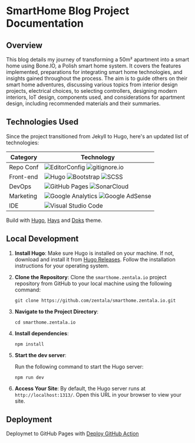 # SmartHome Blog Project Documentation

## Overview

This blog details my journey of transforming a 50m² apartment into a smart home using Bone.IO, a Polish smart home system. It covers the features implemented, preparations for integrating smart home technologies, and insights gained throughout the process. The aim is to guide others on their smart home adventures, discussing various topics from interior design projects, electrical choices, to selecting controllers, designing modern interiors, IoT design, components used, and considerations for apartment design, including recommended materials and their summaries.

## Technologies Used

Since the project transitioned from Jekyll to Hugo, here's an updated list of technologies:

| Category | Technology |
|---|---|
| Repo Conf | ![EditorConfig](https://img.shields.io/badge/-EditorConfig-FEFEFE?logo=editorconfig&logoColor=black) ![gitignore.io](https://img.shields.io/badge/-gitignore.io-204ECF?logo=gitignoredotio&logoColor=white) |
| Front-end     | ![Hugo](https://img.shields.io/badge/-Hugo-FF4088?logo=hugo&logoColor=white) ![Bootstrap](https://img.shields.io/badge/-Bootstrap-563D7C?logo=bootstrap&logoColor=white) ![SCSS](https://img.shields.io/badge/-SCSS-CC6699?logo=sass&logoColor=white) &nbsp;  |
| DevOps        | ![GitHub Pages](https://img.shields.io/badge/-GitHubPages-222222?logo=githubpages&logoColor=white) ![SonarCloud](https://img.shields.io/badge/-SonarCloud-F3702A?logo=sonarcloud&logoColor=white) |
| Marketing     | ![Google Analytics](https://img.shields.io/badge/-GoogleAnalytics-4285F4?logo=googleanalytics&logoColor=white) ![Google AdSense](https://img.shields.io/badge/-GoogleAdSense-E37400?logo=googleadsense&logoColor=white) |
| IDE | ![Visual Studio Code](https://img.shields.io/badge/-VisualStudioCode-007ACC?logo=visualstudiocode&logoColor=white)                     |

Build with [Hugo](https://gohugo.io/), [Hays](https://gethyas.com/) and [Doks](https://getdoks.org/) theme.

## Local Development

1. **Install Hugo**: Make sure Hugo is installed on your machine. If not, download and install it from [Hugo Releases](https://github.com/gohugoio/hugo/releases). Follow the installation instructions for your operating system.

2. **Clone the Repository**: Clone the `smarthome.zentala.io` project repository from GitHub to your local machine using the following command:

   ```
   git clone https://github.com/zentala/smarthome.zentala.io.git
   ```

3. **Navigate to the Project Directory**:

   ```
   cd smarthome.zentala.io
   ```

4. **Install dependencies**:

   ```
   npm install
   ```

5. **Start the dev server**:

   Run the following command to start the Hugo server:

   ```
   npm run dev
   ```

6. **Access Your Site**: By default, the Hugo server runs at `http://localhost:1313/`. Open this URL in your browser to view your site.


## Deployment

Deploymet to GitHub Pages with [Deploy GitHub Action](.github/workflows/deploy.yml)
